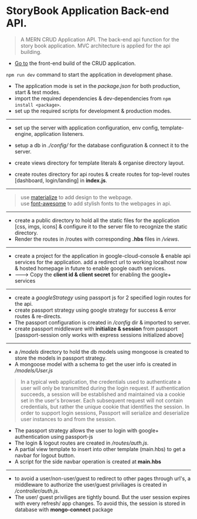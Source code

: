 # StoryBook Application Back-end API.

> A MERN CRUD Application API.
> The back-end api function for the story book application.
> MVC architecture is applied for the api building.

- [Go to](https://github.com/taurusilver7/fresh-pages-client) the front-end build of the CRUD application.

`npm run dev` command to start the application in development phase.

- The application mode is set in the _package.json_ for both production, start & test modes.
  <br />
- import the required dependencies & dev-dependencies from `npm install <package>`.
  <br />
- set up the required scripts for development & production modes.

---

- set up the server with application configuration, env config, template-engine, application listeners.
- setup a db in _./config/_ for the database configuration & connect it to the server.

- create views directory for template literals & organise directory layout.

- create routes directory for api routes & create routes for top-level routes [dashboard, login/landing] in **index.js**.

---

> use [materialize](https://materializecss.com/getting-started.html) to add design to the webpage.
> <br />
> use [font-awesome](https://cdnjs.com/libraries/font-awesome) to add stylish fonts to the webpages in api.

---

- create a public directory to hold all the static files for the application [css, imgs, icons] & configure it to the server file to recognize the static directory.
- Render the routes in /routes with corresponding **.hbs** files in _/views_.

---

- create a project for the application in google-cloud-console & enable api services for the application. add a redirect url to working localhost now & hosted homepage in future to enable google oauth services.
- ---> Copy the **client id & client secret** for enabling the google+ services

---

- create a _googleStrategy_ using passport js for 2 specified login routes for the api.
- create passport strategy using google strategy for success & error routes & re-directs.
- The passport configuration is created in _/config_ dir & imported to server.
- create passport middleware with **initialize & session** from passport [passport-session only works with express sessions initialized above]

---

- a _/models_ directory to hold the db models using mongoose is created to store the models in passport strategy.
- A mongoose model with a schema to get the user info is created in _/models/User.js_

> In a typical web application, the credentials used to authenticate a user will only be transmitted during the login request. If authentication succeeds, a session will be established and maintained via a cookie set in the user's browser.
> Each subsequent request will not contain credentials, but rather the unique cookie that identifies the session. In order to support login sessions, Passport will serialize and deserialize user instances to and from the session.

- The passport strategy allows the user to login with google+ authentication using passport-js
- The login & logout routes are created in _/routes/auth.js_.
- A partial view template to insert into other template (main.hbs) to get a navbar for logout button.
- A script for the side navbar operation is created at **main.hbs**

---

- to avoid a user/non-user/guest to redirect to other pages through url's, a middleware to authorize the user/guest priviliages is created in _/controller/auth.js_.
- The user/ guest priviliges are tightly bound. But the user session expires with every refresh/ app changes. To avoid this, the session is stored in database with **mongo-connect** package
